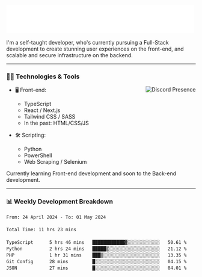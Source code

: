 <img src="assets/wave.svg" alt=":wave:" />

I'm a self-taught developer, who's currently pursuing a Full-Stack development to create stunning user experiences on the front-end, and scalable and secure infrastructure on the backend.

---

### 🧑‍💻 Technologies & Tools

<a href="https://discord.com/users/414304208649453568" target="_blank" rel="nofollow">
   <img src="https://lanyard-profile-readme.vercel.app/api/414304208649453568?idleMessage=Probably%20doing%20something%20else..." alt="Discord Presence" align="right">
</a>

- 🖥️ Front-end:

  - TypeScript
  - React / Next.js
  - Tailwind CSS / SASS
  - In the past: HTML/CSS/JS

- 🛠 Scripting:

  - Python
  - PowerShell
  - Web Scraping / Selenium

Currently learning Front-end development and soon to the Back-end development.

---

### 📊 Weekly Development Breakdown

<!-- ![ccrsxx's GitHub Stats](https://github-readme-stats.vercel.app/api?username=ccrsxx&count_private=true&theme=tokyonight) -->
<!-- ![ccrsxx's Top Langs](https://github-readme-stats.vercel.app/api/top-langs/?username=ccrsxx&hide=lua,java,html&theme=tokyonight) -->

<!--START_SECTION:waka-->

```txt
From: 24 April 2024 - To: 01 May 2024

Total Time: 11 hrs 23 mins

TypeScript      5 hrs 46 mins   ████████████▓░░░░░░░░░░░░   50.61 %
Python          2 hrs 24 mins   █████▒░░░░░░░░░░░░░░░░░░░   21.12 %
PHP             1 hr 31 mins    ███▒░░░░░░░░░░░░░░░░░░░░░   13.35 %
Git Config      28 mins         █░░░░░░░░░░░░░░░░░░░░░░░░   04.15 %
JSON            27 mins         █░░░░░░░░░░░░░░░░░░░░░░░░   04.01 %
```

<!--END_SECTION:waka-->
